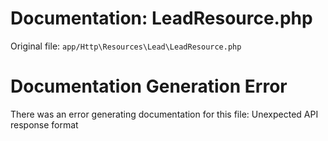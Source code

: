 # Documentation: LeadResource.php

Original file: `app/Http\Resources\Lead\LeadResource.php`

# Documentation Generation Error

There was an error generating documentation for this file: Unexpected API response format